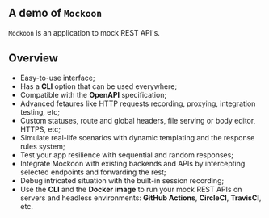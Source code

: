 ## A demo of `Mockoon`

`Mockoon` is an application to mock REST API's.

## Overview

* Easy-to-use interface;
* Has a __CLI__ option that can be used everywhere;
* Compatible with the __OpenAPI__ specification;
* Advanced fetaures like HTTP requests recording, proxying, integration testing, etc;
* Custom statuses, route and global headers, file serving or body editor, HTTPS, etc;
* Simulate real-life scenarios with dynamic templating and the response rules system;
* Test your app resilience with sequential and random responses;
* Integrate Mockoon with existing backends and APIs by intercepting selected endpoints and forwarding the rest;
* Debug intricated situation with the built-in session recording;
* Use the __CLI__ and the __Docker image__ to run your mock REST APIs on servers and headless environments: __GitHub Actions__, __CircleCI__, __TravisCI__, etc.

